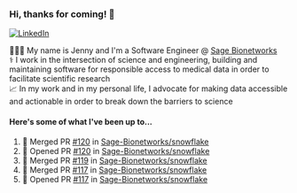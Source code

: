### Hi, thanks for coming! 👋
[![LinkedIn](https://img.shields.io/badge/-Jenny_V._Medina-0A66C2?style=flat-square?&logo=LinkedIn&logoColor=white)](https://www.linkedin.com/in/jenny-v-medina-a53a0332/)

👩🏻‍💻 My name is Jenny and I'm a Software Engineer @ [Sage Bionetworks](https://sagebionetworks.org/)\
⚕️ I work in the intersection of science and engineering, building and maintaining software for responsible access to medical data in order to facilitate scientific research\
📈 In my work and in my personal life, I advocate for making data accessible and actionable in order to break down the barriers to science

#### Here's some of what I've been up to...

<!--START_SECTION:activity-->
1. 🎉 Merged PR [#120](https://github.com/Sage-Bionetworks/snowflake/pull/120) in [Sage-Bionetworks/snowflake](https://github.com/Sage-Bionetworks/snowflake)
2. 💪 Opened PR [#120](https://github.com/Sage-Bionetworks/snowflake/pull/120) in [Sage-Bionetworks/snowflake](https://github.com/Sage-Bionetworks/snowflake)
3. 🎉 Merged PR [#119](https://github.com/Sage-Bionetworks/snowflake/pull/119) in [Sage-Bionetworks/snowflake](https://github.com/Sage-Bionetworks/snowflake)
4. 🎉 Merged PR [#117](https://github.com/Sage-Bionetworks/snowflake/pull/117) in [Sage-Bionetworks/snowflake](https://github.com/Sage-Bionetworks/snowflake)
5. 💪 Opened PR [#117](https://github.com/Sage-Bionetworks/snowflake/pull/117) in [Sage-Bionetworks/snowflake](https://github.com/Sage-Bionetworks/snowflake)
<!--END_SECTION:activity-->
